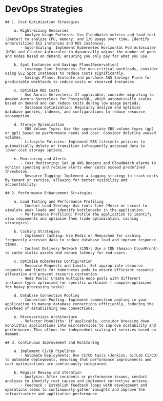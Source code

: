 # DevOps Strategies

	## 1. Cost Optimization Strategies

		a. Right-Sizing Resources
		   - Analyze Usage Patterns: Use CloudWatch metrics and load test (Jmeter) to analyze CPU, memory, and I/O usage over time. Identify underutilized EC2 instances and RDS instances.
		   - Auto-Scaling: Implement Kubernetes Horizontal Pod Autoscaler (HPA) and Cluster Autoscaler to dynamically adjust the number of pods and nodes based on demand, ensuring you only pay for what you use.
		 
		b. Spot Instances and Savings Plans(Reservation)
		   - Leverage Spot Instances: For non-critical workloads, consider using EC2 Spot Instances to reduce costs significantly.
		   - Savings Plans: Evaluate and purchase AWS Savings Plans for predictable workloads to reduce costs on reserved instances.

		c. Optimize RDS Costs
		   - Use Aurora Serverless: If applicable, consider migrating to Amazon Aurora Serverless for PostgreSQL, which automatically scales based on demand and can reduce costs during low usage periods.
		   - Database Optimization: Regularly analyze and optimize database queries, indexes, and configurations to reduce resource consumption.

		d. Storage Optimization
		   - EBS Volume Types: Use the appropriate EBS volume types (gp2 or gp3) based on performance needs and cost. Consider deleting unused volumes.
		   - Lifecycle Policies: Implement EBS lifecycle policies to automatically delete or transition infrequently accessed data to lower-cost storage options.

		e. Monitoring and Alerts
		   - Cost Monitoring: Set up AWS Budgets and CloudWatch alarms to monitor spending and receive alerts when costs exceed predefined thresholds.
		   - Resource Tagging: Implement a tagging strategy to track costs by tenant or service, allowing for better visibility and accountability.

	## 2. Performance Enhancement Strategies

		a. Load Testing and Performance Profiling
		   - Conduct Load Testing: Use tools like JMeter or Locust to simulate peak loads and identify bottlenecks in the application.
		   - Performance Profiling: Profile the application to identify slow components and optimize them (code optimization, caching strategies).

		b. Caching Strategies
		   - Implement Caching: Use Redis or Memcached for caching frequently accessed data to reduce database load and improve response times.
		   - Content Delivery Network (CDN): Use a CDN (Amazon CloudFront) to cache static assets and reduce latency for end-users.

		c. Optimize Kubernetes Configuration
		   - Resource Requests and Limits: Set appropriate resource requests and limits for Kubernetes pods to ensure efficient resource allocation and prevent resource contention.
		   - Node Pools: Create multiple node pools with different instance types optimized for specific workloads ( compute-optimized for heavy processing tasks).

		d. Database Connection Pooling
		   - Connection Pooling: Implement connection pooling in your application to manage database connections efficiently, reducing the overhead of establishing new connections.

		e. Microservices Architecture
		   - Refactor Monoliths: If applicable, consider breaking down monolithic applications into microservices to improve scalability and performance. This allows for independent scaling of services based on demand.

	## 3. Continuous Improvement and Monitoring

		a. Implement CI/CD Pipelines
		   - Automate Deployments: Use CI/CD tools (Jenkins, GitLab CI/CD) to automate deployments, ensuring that performance improvements and cost optimizations are continuously integrated.

		b. Regular Review and Iteration
		   - Analysis: After incidents or performance issues, conduct analyses to identify root causes and implement corrective actions.
		   - Feedback : Establish feedback loops with development and operations teams to continuously gather insights and improve the infrastructure and application performance.


